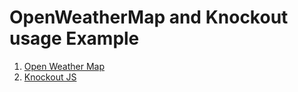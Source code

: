 # OpenWeatherMap and Knockout usage Example
1. [Open Weather Map](http://openweathermap.org/)
2. [Knockout JS](http://knockoutjs.com/)


